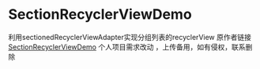 # SectionRecyclerViewDemo
利用sectionedRecyclerViewAdapter实现分组列表的recyclerView
原作者链接 [SectionRecyclerViewDemo](https://github.com/nbwzlyd/SectionRecyclerViewDemo)
个人项目需求改动 ，上传备用，如有侵权，联系删除
